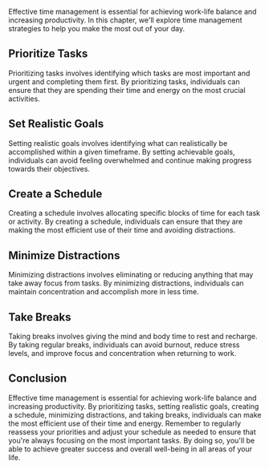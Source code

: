 
Effective time management is essential for achieving work-life balance and increasing productivity. In this chapter, we'll explore time management strategies to help you make the most out of your day.

Prioritize Tasks
----------------

Prioritizing tasks involves identifying which tasks are most important and urgent and completing them first. By prioritizing tasks, individuals can ensure that they are spending their time and energy on the most crucial activities.

Set Realistic Goals
-------------------

Setting realistic goals involves identifying what can realistically be accomplished within a given timeframe. By setting achievable goals, individuals can avoid feeling overwhelmed and continue making progress towards their objectives.

Create a Schedule
-----------------

Creating a schedule involves allocating specific blocks of time for each task or activity. By creating a schedule, individuals can ensure that they are making the most efficient use of their time and avoiding distractions.

Minimize Distractions
---------------------

Minimizing distractions involves eliminating or reducing anything that may take away focus from tasks. By minimizing distractions, individuals can maintain concentration and accomplish more in less time.

Take Breaks
-----------

Taking breaks involves giving the mind and body time to rest and recharge. By taking regular breaks, individuals can avoid burnout, reduce stress levels, and improve focus and concentration when returning to work.

Conclusion
----------

Effective time management is essential for achieving work-life balance and increasing productivity. By prioritizing tasks, setting realistic goals, creating a schedule, minimizing distractions, and taking breaks, individuals can make the most efficient use of their time and energy. Remember to regularly reassess your priorities and adjust your schedule as needed to ensure that you're always focusing on the most important tasks. By doing so, you'll be able to achieve greater success and overall well-being in all areas of your life.
